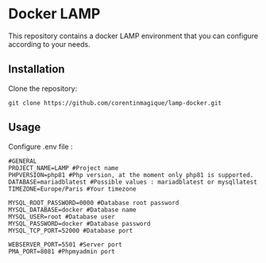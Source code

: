 # Docker LAMP

This repository contains a docker LAMP environment that you can configure according to your needs.

## Installation

Clone the repository:

```
git clone https://github.com/corentinmagique/lamp-docker.git
```

## Usage 

Configure .env file :

```
#GENERAL 
PROJECT_NAME=LAMP #Project name 
PHPVERSION=php81 #Php version, at the moment only php81 is supported.
DATABASE=mariadblatest #Possible values : mariadblatest or mysqllatest
TIMEZONE=Europe/Paris #Your timezone

MYSQL_ROOT_PASSWORD=0000 #Database root password
MYSQL_DATABASE=docker #Database name
MYSQL_USER=root #Database user
MYSQL_PASSWORD=docker #Database password
MYSQL_TCP_PORT=52000 #Database port

WEBSERVER_PORT=5501 #Server port
PMA_PORT=8081 #Phpmyadmin port
```